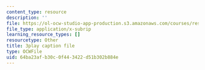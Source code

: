 ```yaml
---
content_type: resource
description: ''
file: https://ol-ocw-studio-app-production.s3.amazonaws.com/courses/res-9-003-brains-minds-and-machines-summer-course-summer-2015/64ba23afb30c0f443422d51b302b884e_vmE4N0m67AA.srt
file_type: application/x-subrip
learning_resource_types: []
resourcetype: Other
title: 3play caption file
type: OCWFile
uid: 64ba23af-b30c-0f44-3422-d51b302b884e
---
```

